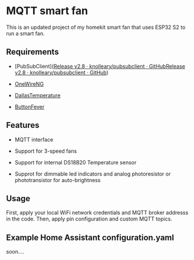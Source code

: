# MQTT smart fan

This is an updated project of my homekit smart fan that uses ESP32 S2 to run a smart fan.

## Requirements

- [PubSubClient]([Release v2.8 · knolleary/pubsubclient · GitHub](https://github.com/knolleary/pubsubclient/releases/tag/v2.8)[Release v2.8 · knolleary/pubsubclient · GitHub](https://github.com/knolleary/pubsubclient/releases/tag/v2.8))

- [OneWireNG](https://github.com/pstolarz/OneWireNg)

- [DallasTemperature](https://github.com/milesburton/Arduino-Temperature-Control-Library)

- [ButtonFever](https://github.com/mickey9801/ButtonFever)

## Features

- MQTT interface

- Support for 3-speed fans

- Support for internal DS18B20 Temperature sensor

- Supprot for dimmable led indicators and analog photoresistor or phototransistor for auto-brightness

## Usage

First, apply your local WiFi network credentials and MQTT broker addresss in the code. Then, apply pin configuration and custom MQTT topics. 

## Example Home Assistant configuration.yaml

soon....

